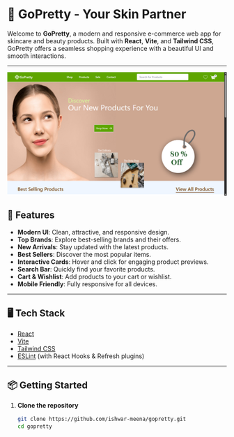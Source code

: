 # 🌸 GoPretty - Your Skin Partner

Welcome to **GoPretty**, a modern and responsive e-commerce web app for skincare and beauty products. Built with **React**, **Vite**, and **Tailwind CSS**, GoPretty offers a seamless shopping experience with a beautiful UI and smooth interactions.

---


<p align="center">
    <img src="public/gopretty-banner.png" alt="GoPretty App Screenshot" width="900"/>
</p>

## 🚀 Features

- **Modern UI**: Clean, attractive, and responsive design.
- **Top Brands**: Explore best-selling brands and their offers.
- **New Arrivals**: Stay updated with the latest products.
- **Best Sellers**: Discover the most popular items.
- **Interactive Cards**: Hover and click for engaging product previews.
- **Search Bar**: Quickly find your favorite products.
- **Cart & Wishlist**: Add products to your cart or wishlist.
- **Mobile Friendly**: Fully responsive for all devices.

---

## 🖥️ Tech Stack

- [React](https://react.dev/)
- [Vite](https://vitejs.dev/)
- [Tailwind CSS](https://tailwindcss.com/)
- [ESLint](https://eslint.org/) (with React Hooks & Refresh plugins)

---

## 📦 Getting Started

1. **Clone the repository**
   ```sh
   git clone https://github.com/ishwar-meena/gopretty.git
   cd gopretty